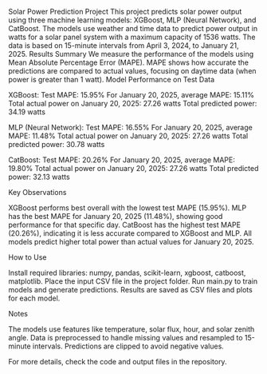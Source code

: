 Solar Power Prediction Project
This project predicts solar power output using three machine learning models: XGBoost, MLP (Neural Network), and CatBoost. The models use weather and time data to predict power output in watts for a solar panel system with a maximum capacity of 1536 watts. The data is based on 15-minute intervals from April 3, 2024, to January 21, 2025.
Results Summary
We measure the performance of the models using Mean Absolute Percentage Error (MAPE). MAPE shows how accurate the predictions are compared to actual values, focusing on daytime data (when power is greater than 1 watt).
Model Performance on Test Data

XGBoost:
Test MAPE: 15.95%
For January 20, 2025, average MAPE: 15.11%
Total actual power on January 20, 2025: 27.26 watts
Total predicted power: 34.19 watts


MLP (Neural Network):
Test MAPE: 16.55%
For January 20, 2025, average MAPE: 11.48%
Total actual power on January 20, 2025: 27.26 watts
Total predicted power: 30.78 watts


CatBoost:
Test MAPE: 20.26%
For January 20, 2025, average MAPE: 19.80%
Total actual power on January 20, 2025: 27.26 watts
Total predicted power: 32.13 watts



Key Observations

XGBoost performs best overall with the lowest test MAPE (15.95%).
MLP has the best MAPE for January 20, 2025 (11.48%), showing good performance for that specific day.
CatBoost has the highest test MAPE (20.26%), indicating it is less accurate compared to XGBoost and MLP.
All models predict higher total power than actual values for January 20, 2025.

How to Use

Install required libraries: numpy, pandas, scikit-learn, xgboost, catboost, matplotlib.
Place the input CSV file in the project folder.
Run main.py to train models and generate predictions.
Results are saved as CSV files and plots for each model.

Notes

The models use features like temperature, solar flux, hour, and solar zenith angle.
Data is preprocessed to handle missing values and resampled to 15-minute intervals.
Predictions are clipped to avoid negative values.

For more details, check the code and output files in the repository.
